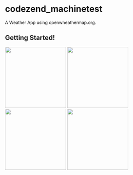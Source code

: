 # codezend_machinetest

A Weather App using openwheathermap.org.

## Getting Started!
<img src="https://github.com/Sajinduglas/codezend_machinetest/assets/145646694/6c366e5e-31f7-4d9f-b299-9887527a0d05" width="200" hieght="400">
<img src="https://github.com/Sajinduglas/codezend_machinetest/assets/145646694/72ced62f-12bc-46b2-8bdd-f306ac5acddb" width="200" hieght="400">
<img src="https://github.com/Sajinduglas/codezend_machinetest/assets/145646694/c974cc7e-33dd-4e2b-959f-f7ad614619e2" width="200" hieght="400">
<img src="https://github.com/Sajinduglas/codezend_machinetest/assets/145646694/d1d11967-21b4-4474-8fc4-d46873c14e1c" width="200" hieght="400">
